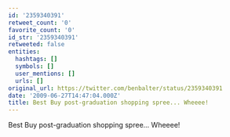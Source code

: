 ```yaml
---
id: '2359340391'
retweet_count: '0'
favorite_count: '0'
id_str: '2359340391'
retweeted: false
entities:
  hashtags: []
  symbols: []
  user_mentions: []
  urls: []
original_url: https://twitter.com/benbalter/status/2359340391
date: '2009-06-27T14:47:04.000Z'
title: Best Buy post-graduation shopping spree... Wheeee!
---
```


Best Buy post-graduation shopping spree... Wheeee!
